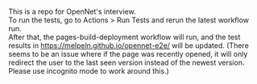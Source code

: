 This is a repo for OpenNet's interview.  
To run the tests, go to Actions > Run Tests and rerun the latest workflow run.  
After that, the pages-build-deployment workflow will run, and the test results in https://melpeln.github.io/opennet-e2e/ will be updated. (There seems to be an issue where if the page was recently opened, it will only redirect the user to the last seen version instead of the newest version. Please use incognito mode to work around this.)  
